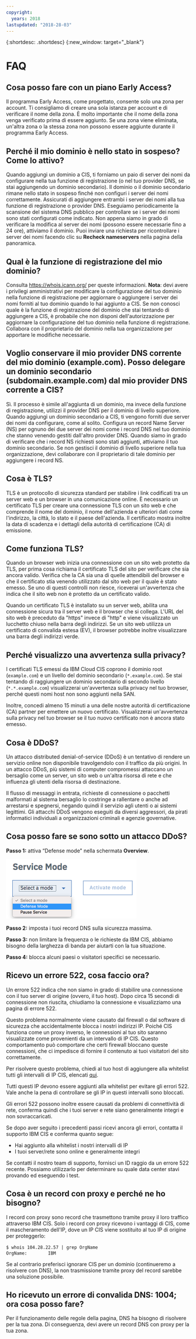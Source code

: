```yaml
---
copyright:
  years: 2018
lastupdated: "2018-28-03"
---
```


{:shortdesc: .shortdesc}
{:new_window: target="_blank"}

# FAQ

## Cosa posso fare con un piano Early Access?
Il programma Early Access, come progettato, consente solo una zona per account. Ti consigliamo di creare una sola istanza per account e di verificare il nome della zona. È molto importante che il nome della zona venga verificato prima di essere aggiunto. Se una zona viene eliminata, un'altra zona o la stessa zona non possono essere aggiunte durante il programma Early Access.

## Perché il mio dominio è nello stato in sospeso? Come lo attivo?
Quando aggiungi un dominio a CIS, ti forniamo un paio di server dei nomi da configurare nella tua funzione di registrazione (o nel tuo provider DNS, se stai aggiungendo un dominio secondario). Il dominio o il dominio secondario rimane nello stato in sospeso finché non configuri i server dei nomi correttamente. Assicurati di aggiungere entrambi i server dei nomi alla tua funzione di registrazione o provider DNS. Eseguiamo periodicamente la scansione del sistema DNS pubblico per controllare se i server dei nomi sono stati configurati come indicato. Non appena siamo in grado di verificare la modifica al server dei nomi (possono essere necessarie fino a 24 ore), attiviamo il dominio. Puoi inviare una richiesta per ricontrollare i server dei nomi facendo clic su **Recheck nameservers** nella pagina della panoramica.

## Qual è la funzione di registrazione del mio dominio?
Consulta https://whois.icann.org/ per queste informazioni. **Nota**: devi avere i privilegi amministrativi per modificare la configurazione del tuo dominio nella funzione di registrazione per aggiornare o aggiungere i server dei nomi forniti al tuo dominio quando lo hai aggiunto a CIS. Se non conosci quale è la funzione di registrazione del dominio che stai tentando di aggiungere a CIS, è probabile che non disponi dell'autorizzazione per aggiornare la configurazione del tuo dominio nella funzione di registrazione. Collabora con il proprietario del dominio nella tua organizzazione per apportare le modifiche necessarie.

## Voglio conservare il mio provider DNS corrente del mio dominio (example.com). Posso delegare un dominio secondario (subdomain.example.com) dal mio provider DNS corrente a CIS?
Sì. Il processo è simile all'aggiunta di un dominio, ma invece della funzione di registrazione, utilizzi il provider DNS per il dominio di livello superiore. Quando aggiungi un dominio secondario a CIS, ti vengono forniti due server dei nomi da configurare, come al solito. Configura un record Name Server (NS) per ognuno dei due server dei nomi come i record DNS nel tuo dominio che stanno venendo gestiti dall'altro provider DNS. Quando siamo in grado di verificare che i record NS richiesti sono stati aggiunti, attiviamo il tuo dominio secondario. Se non gestisci il dominio di livello superiore nella tua organizzazione, devi collaborare con il proprietario di tale dominio per aggiungere i record NS.

## Cosa è TLS?
TLS è un protocollo di sicurezza standard per stabilire i link codificati tra un server web e un browser in una comunicazione online. È necessario un certificato TLS per creare una connessione TLS con un sito web e che comprende il nome del dominio, il nome dell'azienda e ulteriori dati come l'indirizzo, la città, lo stato e il paese dell'azienda. Il certificato mostra inoltre la data di scadenza e i dettagli della autorità di certificazione (CA) di emissione.

## Come funziona TLS?
Quando un browser web inizia una connessione con un sito web protetto da TLS, per prima cosa richiama il certificato TLS del sito per verificare che sia ancora valido. Verifica che la CA sia una di quelle attendibili del browser e che il certificato stia venendo utilizzato dal sito web per il quale è stato emesso. Se uno di questi controlli non riesce, riceverai un'avvertenza che indica che il sito web non è protetto da un certificato valido.

Quando un certificato TLS è installato su un server web, abilita una connessione sicura tra il server web e il browser che si collega. L'URL del sito web è preceduto da "https" invece di "http" e viene visualizzato un lucchetto chiuso nella barra degli indirizzi. Se un sito web utilizza un certificato di convalida estesa (EV), il browser potrebbe inoltre visualizzare una barra degli indirizzi verde.

## Perché visualizzo una avvertenza sulla privacy?
I certificati TLS emessi da IBM Cloud CIS coprono il dominio root (`example.com`) e un livello del dominio secondario (`*.example.com`). Se stai tentando di raggiungere un dominio secondario di secondo livello (`*.*.example.com`) visualizzerai un'avvertenza sulla privacy nel tuo browser, perché questi nomi host non sono aggiunti nella SAN.

Inoltre, concedi almeno 15 minuti a una delle nostre autorità di certificazione (CA) partner per emettere un nuovo certificato. Visualizzerai un'avvertenza sulla privacy nel tuo browser se il tuo nuovo certificato non è ancora stato emesso.

## Cosa è DDoS?
Un attacco distributed denial-of-service (DDoS) è un tentativo di rendere un servizio online non disponibile travolgendolo con il traffico da più origini. In un attacco DDoS, più sistemi di computer compromessi attaccano un bersaglio come un server, un sito web o un'altra risorsa di rete e che influenza gli utenti della risorsa di destinazione.

Il flusso di messaggi in entrata, richieste di connessione o pacchetti malformati al sistema bersaglio lo costringe a rallentare o anche ad arrestarsi e spegnersi, negando quindi il servizio agli utenti o ai sistemi legittimi. Gli attacchi DDoS vengono eseguiti da diversi aggressori, da pirati informatici individuali a organizzazioni criminali e agenzie governative.

## Cosa posso fare se sono sotto un attacco DDoS?

**Passo 1:** attiva “Defense mode" nella schermata **Overview**.  

![Defense Mode](images/defense-mode.png)

**Passo 2:** imposta i tuoi record DNS sulla sicurezza massima.

**Passo 3:** non limitare la frequenza o le richieste da IBM CIS, abbiamo bisogno della larghezza di banda per aiutarti con la tua situazione.

**Passo 4:** blocca alcuni paesi o visitatori specifici se necessario.

## Ricevo un errore 522, cosa faccio ora?

Un errore 522 indica che non siamo in grado di stabilire una connessione con il tuo server di origine (ovvero, il tuo host). Dopo circa 15 secondi di connessione non riuscita, chiudiamo la connessione e visualizziamo una pagina di errore 522.

Questo problema normalmente viene causato dal firewall o dal software di sicurezza che accidentalmente blocca i nostri indirizzi IP. Poiché CIS funziona come un proxy inverso, le connessioni al tuo sito saranno visualizzate come provenienti da un intervallo di IP CIS. Questo comportamento può comportare che certi firewall bloccano queste connessioni, che ci impedisce di fornire il contenuto ai tuoi visitatori del sito correttamente.

Per risolvere questo problema, chiedi al tuo host di aggiungere alla whitelist tutti gli intervalli di IP CIS, elencati [qui](whitelisted-ips.html).

Tutti questi IP devono essere aggiunti alla whitelist per evitare gli errori 522. Vale anche la pena di controllare se gli IP in questi intervalli sono bloccati.

Gli errori 522 possono inoltre essere causati da problemi di connettività di rete, conferma quindi che i tuoi server e rete siano generalmente integri e non sovraccaricati.

Se dopo aver seguito i precedenti passi ricevi ancora gli errori, contatta il supporto IBM CIS e conferma quanto segue:

* Hai aggiunto alla whitelist i nostri intervalli di IP
* I tuoi server/rete sono online e generalmente integri

Se contatti il nostro team di supporto, fornisci un ID raggio da un errore 522 recente. Possiamo utilizzarlo per determinare su quale data center stavi provando ed eseguendo i test.

## Cosa è un record con proxy e perché ne ho bisogno?

I record con proxy sono record che trasmettono tramite proxy il loro traffico attraverso IBM CIS. Solo i record con proxy ricevono i vantaggi di CIS, come il mascheramento dell'IP, dove un IP CIS viene sostituito al tuo IP di origine per proteggerlo:

```
$ whois 104.28.22.57 | grep OrgName
OrgName:        IBM
```

Se al contrario preferisci ignorare CIS per un dominio (continueremo a risolvere con DNS), la non trasmissione tramite proxy del record sarebbe una soluzione possibile.

## Ho ricevuto un errore di convalida DNS: 1004; ora cosa posso fare?

Per il funzionamento delle regole della pagina, DNS ha bisogno di risolvere per la tua zona. Di conseguenza, devi avere un record DNS con proxy per la tua zona. 
